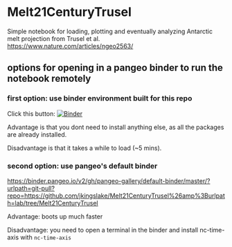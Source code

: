 # Melt21CenturyTrusel


Simple notebook for loading, plotting and eventually analyzing Antarctic melt projection from Trusel et al. https://www.nature.com/articles/ngeo2563/

## options for opening in a pangeo binder to run the notebook remotely

### first option: use binder environment built for this repo

Click this button:
[![Binder](https://staging.binder.pangeo.io/badge_logo.svg)](https://staging.binder.pangeo.io/v2/gh/jkingslake/Melt21CenturyTrusel.git/master)

Advantage is that you dont need to install anything else, as all the packages are already installed. 

Disadvantage is that it takes a while to load (~5 mins). 

### second option: use pangeo's default binder

https://binder.pangeo.io/v2/gh/pangeo-gallery/default-binder/master/?urlpath=git-pull?repo=https://github.com/jkingslake/Melt21CenturyTrusel%26amp%3Burlpath=lab/tree/Melt21CenturyTrusel

Advantage: boots up much faster

Disadvantage: you need to open a terminal in the binder and install nc-time-axis with `nc-time-axis`
